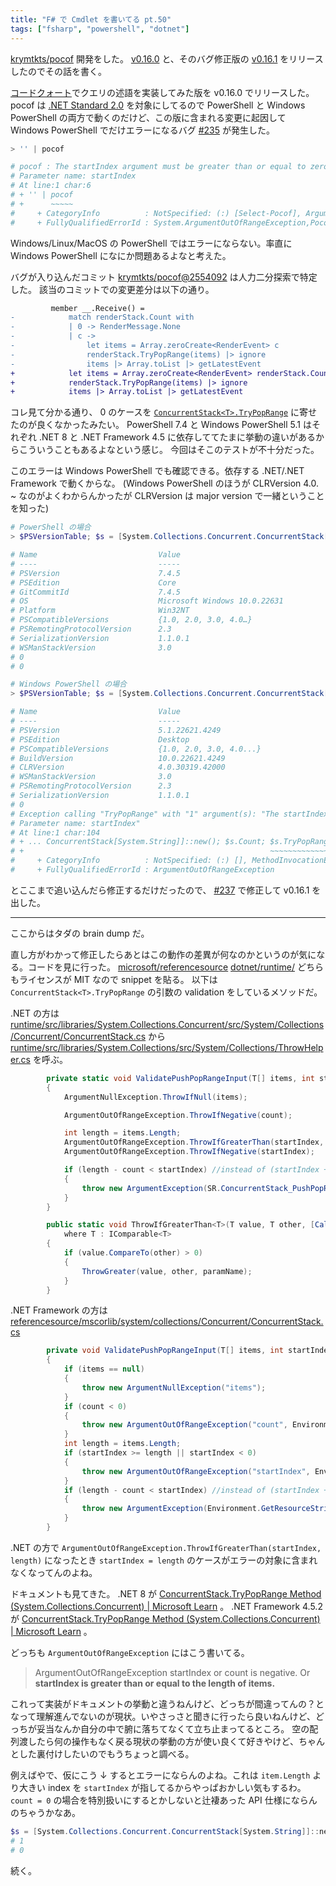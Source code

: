 ```yaml
---
title: "F# で Cmdlet を書いてる pt.50"
tags: ["fsharp", "powershell", "dotnet"]
---
```


[krymtkts/pocof](https://github.com/krymtkts/pocof) 開発をした。 [v0.16.0](https://www.powershellgallery.com/packages/pocof/0.16.0) と、そのバグ修正版の [v0.16.1](https://www.powershellgallery.com/packages/pocof/0.16.1) をリリースしたのでその話を書く。

[コードクォート](https://learn.microsoft.com/ja-jp/dotnet/fsharp/language-reference/code-quotations)でクエリの述語を実装してみた版を v0.16.0 でリリースした。
pocof は [.NET Standard 2.0](https://learn.microsoft.com/ja-jp/dotnet/standard/net-standard?tabs=net-standard-2-0) を対象にしてるので PowerShell と Windows PowerShell の両方で動くのだけど、この版に含まれる変更に起因して Windows PowerShell でだけエラーになるバグ [#235](https://github.com/krymtkts/pocof/issues/235) が発生した。

```powershell
> '' | pocof

# pocof : The startIndex argument must be greater than or equal to zero.
# Parameter name: startIndex
# At line:1 char:6
# + '' | pocof
# +      ~~~~~
#     + CategoryInfo          : NotSpecified: (:) [Select-Pocof], ArgumentOutOfRangeException
#     + FullyQualifiedErrorId : System.ArgumentOutOfRangeException,Pocof.SelectPocofCommand
```

Windows/Linux/MacOS の PowerShell ではエラーにならない。率直に Windows PowerShell になにか問題あるよなと考えた。

バグが入り込んだコミット [krymtkts/pocof@2554092](https://github.com/krymtkts/pocof/commit/255409205df5a238abf00dbe2806b65e411e2d82) は人力二分探索で特定した。
該当のコミットでの変更差分は以下の通り。

```diff
         member __.Receive() =
-            match renderStack.Count with
-            | 0 -> RenderMessage.None
-            | c ->
-                let items = Array.zeroCreate<RenderEvent> c
-                renderStack.TryPopRange(items) |> ignore
-                items |> Array.toList |> getLatestEvent
+            let items = Array.zeroCreate<RenderEvent> renderStack.Count
+            renderStack.TryPopRange(items) |> ignore
+            items |> Array.toList |> getLatestEvent
```

コレ見て分かる通り、 0 のケースを [`ConcurrentStack<T>.TryPopRange`](<https://learn.microsoft.com/en-us/dotnet/api/system.collections.concurrent.concurrentstack-1.trypoprange?view=net-8.0#system-collections-concurrent-concurrentstack-1-trypoprange(-0())>) に寄せたのが良くなかったみたい。
PowerShell 7.4 と Windows PowerShell 5.1 はそれぞれ .NET 8 と .NET Framework 4.5 に依存しててたまに挙動の違いがあるからこういうこともあるよなという感じ。
今回はそこのテストが不十分だった。

このエラーは Windows PowerShell でも確認できる。依存する .NET/.NET Framework で動くからな。
(Windows PowerShell のほうが CLRVersion 4.0. ~ なのがよくわからんかったが CLRVersion は major version で一緒ということを知った)

```powershell
# PowerShell の場合
> $PSVersionTable; $s = [System.Collections.Concurrent.ConcurrentStack[System.String]]::new(); $s.Count; $s.TryPopRange(@())

# Name                           Value
# ----                           -----
# PSVersion                      7.4.5
# PSEdition                      Core
# GitCommitId                    7.4.5
# OS                             Microsoft Windows 10.0.22631
# Platform                       Win32NT
# PSCompatibleVersions           {1.0, 2.0, 3.0, 4.0…}
# PSRemotingProtocolVersion      2.3
# SerializationVersion           1.1.0.1
# WSManStackVersion              3.0
# 0
# 0
```

```powershell
# Windows PowerShell の場合
> $PSVersionTable; $s = [System.Collections.Concurrent.ConcurrentStack[System.String]]::new(); $s.Count; $s.TryPopRange(@())

# Name                           Value
# ----                           -----
# PSVersion                      5.1.22621.4249
# PSEdition                      Desktop
# PSCompatibleVersions           {1.0, 2.0, 3.0, 4.0...}
# BuildVersion                   10.0.22621.4249
# CLRVersion                     4.0.30319.42000
# WSManStackVersion              3.0
# PSRemotingProtocolVersion      2.3
# SerializationVersion           1.1.0.1
# 0
# Exception calling "TryPopRange" with "1" argument(s): "The startIndex argument must be greater than or equal to zero.
# Parameter name: startIndex"
# At line:1 char:104
# + ... ConcurrentStack[System.String]]::new(); $s.Count; $s.TryPopRange(@())
# +                                                       ~~~~~~~~~~~~~~~~~~~
#     + CategoryInfo          : NotSpecified: (:) [], MethodInvocationException
#     + FullyQualifiedErrorId : ArgumentOutOfRangeException
```

とここまで追い込んだら修正するだけだったので、 [#237](https://github.com/krymtkts/pocof/pull/237) で修正して v0.16.1 を出した。

---

ここからはタダの brain dump だ。

直し方がわかって修正したらあとはこの動作の差異が何なのかというのが気になる。コードを見に行った。
[microsoft/referencesource](https://github.com/microsoft/referencesource/?tab=MIT-1-ov-file#readme) [dotnet/runtime/](https://github.com/dotnet/runtime/blob/main/LICENSE.TXT) どちらもライセンスが MIT なので snippet を貼る。
以下は `ConcurrentStack<T>.TryPopRange` の引数の validation をしているメソッドだ。

.NET の方は [runtime/src/libraries/System.Collections.Concurrent/src/System/Collections/Concurrent/ConcurrentStack.cs](https://github.com/dotnet/runtime/blob/48dbc4fc836da67cf1efb6b348499a918c4dea8e/src/libraries/System.Collections.Concurrent/src/System/Collections/Concurrent/ConcurrentStack.cs#L390-L404) から [runtime/src/libraries/System.Collections/src/System/Collections/ThrowHelper.cs](https://github.com/dotnet/runtime/blob/48dbc4fc836da67cf1efb6b348499a918c4dea8e/src/libraries/System.Collections/src/System/Collections/ThrowHelper.cs#L64-L71) を呼ぶ。

```csharp
        private static void ValidatePushPopRangeInput(T[] items, int startIndex, int count)
        {
            ArgumentNullException.ThrowIfNull(items);

            ArgumentOutOfRangeException.ThrowIfNegative(count);

            int length = items.Length;
            ArgumentOutOfRangeException.ThrowIfGreaterThan(startIndex, length);
            ArgumentOutOfRangeException.ThrowIfNegative(startIndex);

            if (length - count < startIndex) //instead of (startIndex + count > items.Length) to prevent overflow
            {
                throw new ArgumentException(SR.ConcurrentStack_PushPopRange_InvalidCount);
            }
        }
```

```csharp
        public static void ThrowIfGreaterThan<T>(T value, T other, [CallerArgumentExpression(nameof(value))] string? paramName = null)
            where T : IComparable<T>
        {
            if (value.CompareTo(other) > 0)
            {
                ThrowGreater(value, other, paramName);
            }
        }
```

.NET Framework の方は [referencesource/mscorlib/system/collections/Concurrent/ConcurrentStack.cs](https://github.com/microsoft/referencesource/blob/51cf7850defa8a17d815b4700b67116e3fa283c2/mscorlib/system/collections/Concurrent/ConcurrentStack.cs#L473C1-L492)

```csharp
        private void ValidatePushPopRangeInput(T[] items, int startIndex, int count)
        {
            if (items == null)
            {
                throw new ArgumentNullException("items");
            }
            if (count < 0)
            {
                throw new ArgumentOutOfRangeException("count", Environment.GetResourceString("ConcurrentStack_PushPopRange_CountOutOfRange"));
            }
            int length = items.Length;
            if (startIndex >= length || startIndex < 0)
            {
                throw new ArgumentOutOfRangeException("startIndex", Environment.GetResourceString("ConcurrentStack_PushPopRange_StartOutOfRange"));
            }
            if (length - count < startIndex) //instead of (startIndex + count > items.Length) to prevent overflow
            {
                throw new ArgumentException(Environment.GetResourceString("ConcurrentStack_PushPopRange_InvalidCount"));
            }
        }
```

.NET の方で `ArgumentOutOfRangeException.ThrowIfGreaterThan(startIndex, length)` になったとき `startIndex = length` のケースがエラーの対象に含まれなくなってんのよね。

ドキュメントも見てきた。
.NET 8 が [ConcurrentStack<T>.TryPopRange Method (System.Collections.Concurrent) | Microsoft Learn](<https://learn.microsoft.com/en-us/dotnet/api/system.collections.concurrent.concurrentstack-1.trypoprange?view=net-8.0#system-collections-concurrent-concurrentstack-1-trypoprange(-0())>) 。
.NET Framework 4.5.2 が [ConcurrentStack<T>.TryPopRange Method (System.Collections.Concurrent) | Microsoft Learn](<https://learn.microsoft.com/en-us/dotnet/api/system.collections.concurrent.concurrentstack-1.trypoprange?view=netframework-4.5.2#system-collections-concurrent-concurrentstack-1-trypoprange(-0()-system-int32-system-int32)>) 。

どっちも `ArgumentOutOfRangeException` にはこう書いてる。

> ArgumentOutOfRangeException
> startIndex or count is negative. Or **startIndex is greater than or equal to the length of items.**

これって実装がドキュメントの挙動と違うねんけど、どっちが間違ってんの？となって理解進んでないのが現状。いやさっさと聞きに行ったら良いねんけど、どっちが妥当なんか自分の中で腑に落ちてなくて立ち止まってるところ。
空の配列渡したら何の操作もなく戻る現状の挙動の方が使い良くて好きやけど、ちゃんとした裏付けしたいのでもうちょっと調べる。

例えばやで、仮にこう ↓ するとエラーにならんのよね。これは `item.Length` より大きい index を `startIndex` が指してるからやっぱおかしい気もするわ。
`count = 0` の場合を特別扱いにするとかしないと辻褄あった API 仕様にならんのちゃうかなあ。

```powershell
$s = [System.Collections.Concurrent.ConcurrentStack[System.String]]::new(); $s.Push("a"); $s.Count; $a = @($null); $s.TryPopRange(@('a'), 1, 0)
# 1
# 0
```

続く。
